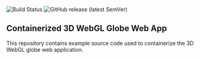 ![Build Status](https://github.com/cloudacademy/3d-globe-app/actions/workflows/main.yml/badge.svg) 
![GitHub release (latest SemVer)](https://img.shields.io/github/v/release/cloudacademy/3d-globe-app)

## Containerized 3D WebGL Globe Web App
This repository contains example source code used to containerize the 3D WebGL globe web application.